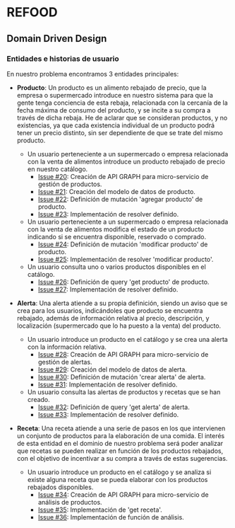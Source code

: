 # REFOOD
## Domain Driven Design
### Entidades e historias de usuario 
En nuestro problema encontramos 3 entidades principales:
* **Producto**: Un producto es un alimento rebajado de precio, que la empresa o supermercado introduce en nuestro sistema para que la gente tenga conciencia de esta rebaja, relacionada con la cercanía de la fecha máxima de consumo del producto, y se incite a su compra a través de dicha rebaja. He de aclarar que se consideran productos, y no existencias, ya que cada existencia individual de un producto podrá tener un precio distinto, sin ser dependiente de que se trate del mismo producto.

  * Un usuario perteneciente a un supermercado o empresa relacionada con la venta de alimentos introduce un producto rebajado de precio en nuestro catálogo.
    * [Issue #20](https://github.com/yoskitar/Cloud-Computing-CC/issues/20): Creación de API GRAPH para micro-servicio de gestión de productos.
    * [Issue #21](https://github.com/yoskitar/Cloud-Computing-CC/issues/21): Creación del modelo de datos de producto.
    * [Issue #22](https://github.com/yoskitar/Cloud-Computing-CC/issues/22): Definición de mutación 'agregar producto' de producto.
    * [Issue #23](https://github.com/yoskitar/Cloud-Computing-CC/issues/23): Implementación de resolver definido.
  * Un usuario perteneciente a un supermercado o empresa relacionada con la venta de alimentos modifica el estado de un producto indicando si se encuentra disponible, reservado o comprado.
    * [Issue #24](https://github.com/yoskitar/Cloud-Computing-CC/issues/24): Definición de mutación 'modificar producto' de producto.
    * [Issue #25](https://github.com/yoskitar/Cloud-Computing-CC/issues/25): Implementación de resolver 'modificar producto'.
  * Un usuario consulta uno o varios productos disponibles en el catálogo.
    * [Issue #26](https://github.com/yoskitar/Cloud-Computing-CC/issues/26): Definición de query 'get producto' de producto.
    * [Issue #27](https://github.com/yoskitar/Cloud-Computing-CC/issues/27): Implementación de resolver definido.


* **Alerta**: Una alerta atiende a su propia definición, siendo un aviso que se crea para los usuarios, indicándoles que producto se encuentra rebajado, además de información relativa al precio, descripción, y localización (supermercado que lo ha puesto a la venta) del producto.

  * Un usuario introduce un producto en el catálogo y se crea una alerta con la información relativa.
    * [Issue #28](https://github.com/yoskitar/Cloud-Computing-CC/issues/28): Creación de API GRAPH para micro-servicio de gestión de alertas.
    * [Issue #29](https://github.com/yoskitar/Cloud-Computing-CC/issues/29): Creación del modelo de datos de alerta.
    * [Issue #30](https://github.com/yoskitar/Cloud-Computing-CC/issues/30): Definición de mutación 'crear alerta' de alerta.
    * [Issue #31](https://github.com/yoskitar/Cloud-Computing-CC/issues/31): Implementación de resolver definido.
  * Un usuario consulta las alertas de productos y recetas que se han creado.
    * [Issue #32](https://github.com/yoskitar/Cloud-Computing-CC/issues/32): Definición de query 'get alerta' de alerta.
    * [Issue #33](https://github.com/yoskitar/Cloud-Computing-CC/issues/33): Implementación de resolver definido.



* **Receta**: Una receta atiende a una serie de pasos en los que intervienen un conjunto de productos para la elaboración de una comida. El interés de esta entidad en el dominio de nuestro problema será poder analizar que recetas se pueden realizar en función de los productos rebajados, con el objetivo de incentivar a su compra a través de estas sugerencias.

  * Un usuario introduce un producto en el catálogo y se analiza si existe alguna receta que se pueda elaborar con los productos rebajados disponibles.
    * [Issue #34](https://github.com/yoskitar/Cloud-Computing-CC/issues/34): Creación de API GRAPH para micro-servicio de análisis de productos.
    * [Issue #35](https://github.com/yoskitar/Cloud-Computing-CC/issues/35): Implementación de 'get receta'.
    * [Issue #36](https://github.com/yoskitar/Cloud-Computing-CC/issues/36): Implementación de función de análisis.
